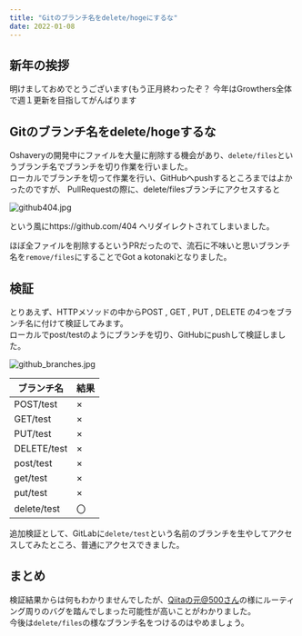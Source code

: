 ```yaml
---
title: "Gitのブランチ名をdelete/hogeにするな"
date: 2022-01-08
---
```

## 新年の挨拶

明けましておめでとうございます(もう正月終わったぞ？
今年はGrowthers全体で週１更新を目指してがんばります

## Gitのブランチ名をdelete/hogeするな

Oshaveryの開発中にファイルを大量に削除する機会があり、`delete/files`というブランチ名でブランチを切り作業を行いました。  
ローカルでブランチを切って作業を行い、GitHubへpushするところまではよかったのですが、 PullRequestの際に、delete/filesブランチにアクセスすると  

![github404.jpg](https://imgur.com/Ih8mrHy.jpg)

という風にhttps://github.com/404 へリダイレクトされてしまいました。  
  
ほぼ全ファイルを削除するというPRだったので、流石に不味いと思いブランチ名を`remove/files`にすることでGot a kotonakiとなりました。  

## 検証  
とりあえず、HTTPメソッドの中からPOST , GET , PUT , DELETE の4つをブランチ名に付けて検証してみます。  
ローカルでpost/testのようにブランチを切り、GitHubにpushして検証しました。  

![github_branches.jpg](https://imgur.com/6EU2zNP.jpg)

| ブランチ名  | 結果 |
| ----------  | ---- |
| POST/test   | ×    |
| GET/test    | ×    |
| PUT/test    | ×    |
| DELETE/test | ×    |
| post/test   | ×    |
| get/test    | ×    |
| put/test    | ×    |
| delete/test | 〇   |


追加検証として、GitLabに`delete/test`という名前のブランチを生やしてアクセスしてみたところ、普通にアクセスできました。


## まとめ

検証結果からは何もわかりませんでしたが、[Qiitaの元@500さん](https://qiita.com/nginx/items/e9afcdd7374c9eaeb472?isogp=flase)の様にルーティング周りのバグを踏んでしまった可能性が高いことがわかりました。  
今後は`delete/files`の様なブランチ名をつけるのはやめましょう。  
